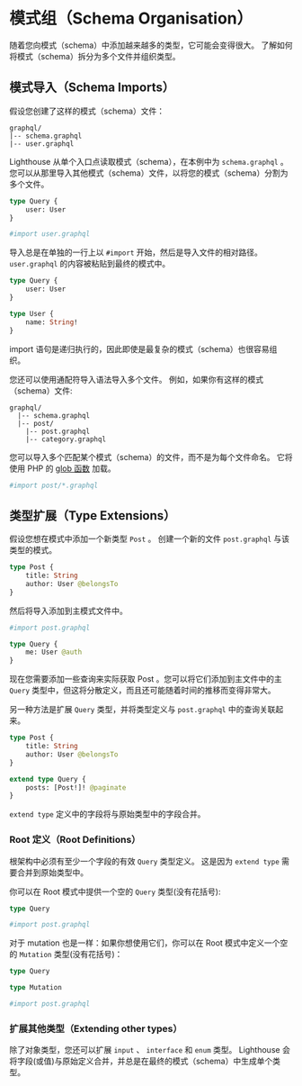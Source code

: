 # 模式组（Schema Organisation）

随着您向模式（schema）中添加越来越多的类型，它可能会变得很大。
了解如何将模式（schema）拆分为多个文件并组织类型。

## 模式导入（Schema Imports）

假设您创建了这样的模式（schema）文件：

```
graphql/
|-- schema.graphql
|-- user.graphql
```

Lighthouse 从单个入口点读取模式（schema），在本例中为 `schema.graphql` 。
您可以从那里导入其他模式（schema）文件，以将您的模式（schema）分割为多个文件。

```graphql
type Query {
    user: User
}

#import user.graphql
```

导入总是在单独的一行上以 `#import` 开始，然后是导入文件的相对路径。
`user.graphql` 的内容被粘贴到最终的模式中。

```graphql
type Query {
    user: User
}

type User {
    name: String!
}
```

import 语句是递归执行的，因此即使是最复杂的模式（schema）也很容易组织。

您还可以使用通配符导入语法导入多个文件。
例如，如果你有这样的模式（schema）文件:

```
graphql/
  |-- schema.graphql
  |-- post/
    |-- post.graphql
    |-- category.graphql
```

您可以导入多个匹配某个模式（schema）的文件，而不是为每个文件命名。
它将使用 PHP 的 [glob 函数](http://php.net/manual/function.glob.php) 加载。

```graphql
#import post/*.graphql
```

## 类型扩展（Type Extensions）

假设您想在模式中添加一个新类型 `Post` 。
创建一个新的文件 `post.graphql` 与该类型的模式。

```graphql
type Post {
    title: String
    author: User @belongsTo
}
```

然后将导入添加到主模式文件中。

```graphql
#import post.graphql

type Query {
    me: User @auth
}
```

现在您需要添加一些查询来实际获取 Post 。您可以将它们添加到主文件中的主 `Query` 类型中，但这将分散定义，而且还可能随着时间的推移而变得非常大。

另一种方法是扩展 `Query` 类型，并将类型定义与 `post.graphql` 中的查询关联起来。

```graphql
type Post {
    title: String
    author: User @belongsTo
}

extend type Query {
    posts: [Post!]! @paginate
}
```

`extend type` 定义中的字段将与原始类型中的字段合并。

### Root 定义（Root Definitions）

根架构中必须有至少一个字段的有效 `Query` 类型定义。
这是因为 `extend type` 需要合并到原始类型中。

你可以在 Root 模式中提供一个空的 `Query` 类型(没有花括号):

```graphql
type Query

#import post.graphql
```

对于 mutation 也是一样：如果你想使用它们，你可以在 Root 模式中定义一个空的 `Mutation` 类型(没有花括号)：

```graphql
type Query

type Mutation

#import post.graphql
```

### 扩展其他类型（Extending other types）

除了对象类型，您还可以扩展 `input` 、 `interface` 和 `enum` 类型。
Lighthouse 会将字段(或值)与原始定义合并，并总是在最终的模式（schema）中生成单个类型。
